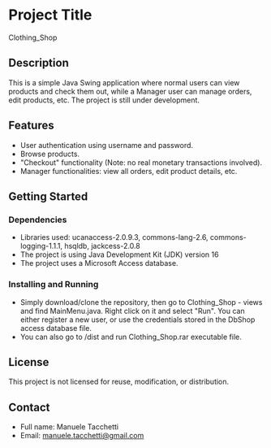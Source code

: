# Project Title
Clothing_Shop

## Description
This is a simple Java Swing application where normal users can view products and check them out, while a Manager user can manage orders, edit products, etc. The project is still under development.

## Features
- User authentication using username and password.
- Browse products.
- "Checkout" functionality (Note: no real monetary transactions involved).
- Manager functionalities: view all orders, edit product details, etc.

## Getting Started

### Dependencies
- Libraries used: ucanaccess-2.0.9.3, commons-lang-2.6, commons-logging-1.1.1, hsqldb, jackcess-2.0.8
- The project is using Java Development Kit (JDK) version 16
- The project uses a Microsoft Access database.

### Installing and Running
- Simply download/clone the repository, then go to Clothing_Shop - views and find MainMenu.java. Right click on it and select "Run". You can either register a new user, or use the credentials stored in the DbShop access database file.
- You can also go to /dist and run Clothing_Shop.rar executable file.

## License
This project is not licensed for reuse, modification, or distribution.

## Contact
- Full name: Manuele Tacchetti
- Email: manuele.tacchetti@gmail.com